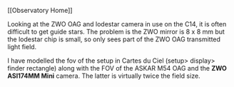 [[Observatory Home]]

Looking at the ZWO OAG and lodestar camera in use on the C14, it is often difficult to get guide stars. The problem is the ZWO mirror is 8 x 8 mm but the lodestar chip is small, so only sees part of the ZWO OAG transmitted light field.

I have modelled the fov of the setup in Cartes du Ciel (setup> display> finder rectangle) along with the FOV of the ASKAR M54 OAG and the **ZWO ASI174MM Mini** camera. The latter is virtually twice the field size.

